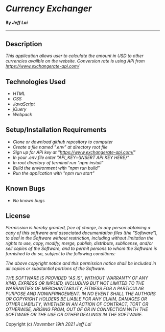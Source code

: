 # _Currency Exchanger_

#### By _**Jeff Lai**_

---

## Description

_This application allows user to calculate the amount in USD to other currencies availble on the website. Conversion rate is using API from https://www.exchangerate-api.com/_

## Technologies Used

* _HTML_
* _CSS_
* _JavaScript_
* _jQuery_
* _Webpack_



## Setup/Installation Requirements

* _Clone or download github repository to computer_
* _Create a file named ".env" at directory root file_
* _Sign up for API key at "https://www.exchangerate-api.com/"_
* _In your .env file enter "API_KEY={INSERT API KEY HERE}"_
* _In root directory of terminal run "npm install"_
* _Build the environment with "npm run build"_
* _Run the application with "npm run start"_


## Known Bugs

* _No known bugs_

## License

_Permission is hereby granted, free of charge, to any person obtaining a copy
of this software and associated documentation files (the "Software"), to deal
in the Software without restriction, including without limitation the rights
to use, copy, modify, merge, publish, distribute, sublicense, and/or sell
copies of the Software, and to permit persons to whom the Software is
furnished to do so, subject to the following conditions:_

_The above copyright notice and this permission notice shall be included in all
copies or substantial portions of the Software._

_THE SOFTWARE IS PROVIDED "AS IS", WITHOUT WARRANTY OF ANY KIND, EXPRESS OR
IMPLIED, INCLUDING BUT NOT LIMITED TO THE WARRANTIES OF MERCHANTABILITY,
FITNESS FOR A PARTICULAR PURPOSE AND NONINFRINGEMENT. IN NO EVENT SHALL THE
AUTHORS OR COPYRIGHT HOLDERS BE LIABLE FOR ANY CLAIM, DAMAGES OR OTHER
LIABILITY, WHETHER IN AN ACTION OF CONTRACT, TORT OR OTHERWISE, ARISING FROM,
OUT OF OR IN CONNECTION WITH THE SOFTWARE OR THE USE OR OTHER DEALINGS IN THE
SOFTWARE._


Copyright (c) _November 19th 2021_ _Jeff Lai_